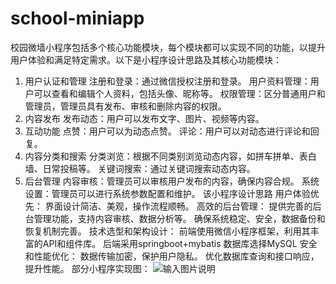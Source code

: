 # school-miniapp
校园微墙小程序包括多个核心功能模块，每个模块都可以实现不同的功能，以提升用户体验和满足特定需求。以下是小程序设计思路及其核心功能模块：
1. 用户认证和管理
注册和登录：通过微信授权注册和登录。
用户资料管理：用户可以查看和编辑个人资料，包括头像、昵称等。
权限管理：区分普通用户和管理员，管理员具有发布、审核和删除内容的权限。
2. 内容发布
发布动态：用户可以发布文字、图片、视频等内容。
3. 互动功能
点赞：用户可以为动态点赞。
评论：用户可以对动态进行评论和回复。
4. 内容分类和搜索
分类浏览：根据不同类别浏览动态内容，如拼车拼单、表白墙、日常投稿等。
关键词搜索：通过关键词搜索动态内容。
5. 后台管理
内容审核：管理员可以审核用户发布的内容，确保内容合规。
系统设置：管理员可以进行系统参数配置和维护。
该小程序设计思路
用户体验优先：
界面设计简洁、美观，操作流程顺畅。
高效的后台管理：
提供完善的后台管理功能，支持内容审核、数据分析等。
确保系统稳定、安全，数据备份和恢复机制完善。
技术选型和架构设计：
前端使用微信小程序框架，利用其丰富的API和组件库。
后端采用springboot+mybatis
数据库选择MySQL
安全和性能优化：
数据传输加密，保护用户隐私。
优化数据库查询和接口响应，提升性能。
部分小程序实现图：
![输入图片说明](Snipaste_2023-05-12_17-06-10.png)
